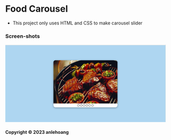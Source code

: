 # Food Carousel

* This project only uses HTML and CSS to make carousel slider

### Screen-shots
![hinh-1](https://github.com/anlehoang6789/carousel/blob/main/screenshots/hinh-1.png)

#### Copyright &#169; 2023 anlehoang